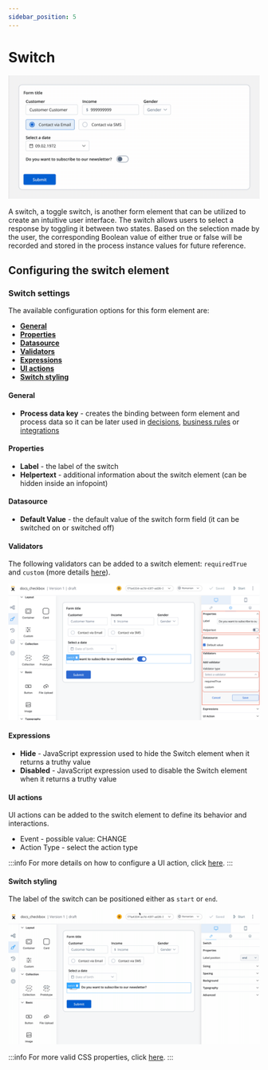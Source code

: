 ```yaml
---
sidebar_position: 5
---
```


# Switch

![](../../img/switch_form_field.gif)

A switch, a toggle switch, is another form element that can be utilized to create an intuitive user interface. The switch allows users to select a response by toggling it between two states. Based on the selection made by the user, the corresponding Boolean value of either true or false will be recorded and stored in the process instance values for future reference.

## Configuring the switch element

### Switch settings

The available configuration options for this form element are:

- [**General**](#general)
- [**Properties**](#properties)
- [**Datasource**](#datasource)
- [**Validators**](#validators)
- [**Expressions**](#expressions)
- [**UI actions**](#ui-actions)
- [**Switch styling**](#switch-styling)


#### General
   
* **Process data key** - creates the binding between form element and process data so it can be later used in [decisions](../../../node/exclusive-gateway-node.md), [business rules](../../../actions/business-rule-action/business-rule-action.md) or [integrations](../../../node/message-send-received-task-node.md)

#### Properties

* **Label** - the label of the switch
* **Helpertext** - additional information about the switch element (can be hidden inside an infopoint)

#### Datasource

* **Default Value** - the default value of the switch form field (it can be switched on or switched off)

#### Validators

The following validators can be added to a switch element: `requiredTrue` and `custom` (more details [here](../../validators.md)).

![](../../img/switch_details.png)

#### Expressions

* **Hide** - JavaScript expression used to hide the Switch element when it returns a truthy value
* **Disabled** - JavaScript expression used to disable the Switch element when it returns a truthy value

#### UI actions

UI actions can be added to the switch element to define its behavior and interactions.

* Event - possible value: CHANGE
* Action Type - select the action type

:::info
For more details on how to configure a UI action, click [here](../../ui-actions.md).
:::

#### Switch styling

The label of the switch can be positioned either as `start` or `end`.

![](../../img/switch_styling.gif)

:::info
For more valid CSS properties, click [here](../../#styling).
:::



